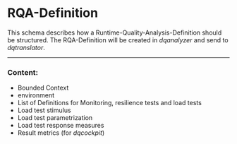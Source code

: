 # RQA-Definition

This schema describes how a Runtime-Quality-Analysis-Definition should be structured.
The RQA-Definition will be created in _dqanalyzer_ and send to _dqtranslator_.

---
### Content:

- Bounded Context
- environment
- List of Definitions for Monitoring, resilience tests and load tests
- Load test stimulus
- Load test parametrization
- Load test response measures
- Result metrics (for _dqcockpit_)